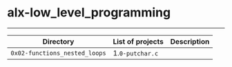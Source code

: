# alx-low_level_programming
---------------------------
| Directory | List of projects | Description |
| -------- | ------------------- | ----------- |
| `0x02-functions_nested_loops` | 1.`0-putchar.c` | 
